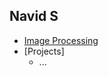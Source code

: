 ## Navid S

  - [Image Processing](https://github.com/idnavid/imageprocessing_elen90076)
  - [Projects]
    - ...
